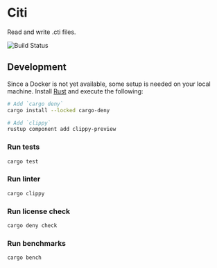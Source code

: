 # Citi
Read and write .cti files.

![Build Status](https://github.com/Wave-View-Imaging/citi/actions/workflows/ci.yml/badge.svg)

## Development
Since a Docker is not yet available, some setup is needed on your local machine.
Install [Rust](https://www.rust-lang.org/) and execute the following:
```bash
# Add `cargo deny`
cargo install --locked cargo-deny

# Add `clippy`
rustup component add clippy-preview
```

### Run tests
```bash
cargo test
```

### Run linter
```bash
cargo clippy
```

### Run license check
```bash
cargo deny check
```

### Run benchmarks
```bash
cargo bench
```
